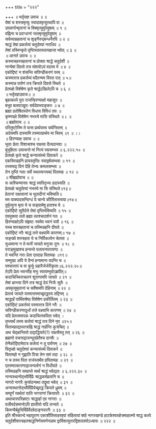 +++
title = "२२२"

+++
॥ भर्तृयज्ञ उवाच ॥ ॥  
येषां च शस्त्रमृत्युः स्यादपमृत्युरथापि वा ॥  
उपसर्गान्मृतानां च विषमृत्युमुपेयुषाम् ॥ १ ॥  
वह्निना च प्रदग्धानां जलमृत्युमुपेयुषाम् ॥  
सर्पव्याघ्रहतानां च शृङ्गैरुद्बन्धनैरपि ॥ २ ॥  
श्राद्धं तेषां प्रकर्तव्यं चतुर्दश्यां नराधिप ॥  
तेषां तस्मिन्कृते तृप्तिस्ततस्तत्पक्षजा भवेत् ॥ ३ ॥  
॥ आनर्त उवाच ॥ ॥  
कस्माच्छस्त्रहतानां च प्रोक्ता श्राद्धे चतुर्दशी ॥  
नान्येषां दिवसे तत्र संशयोऽयं वदस्व मे ॥ ४ ॥  
एकोद्दिष्टं न शंसन्ति सपिण्डीकरणं परम् ॥  
कस्मात्तत्र प्रकर्तव्यं वदैतन्मम विस्त रात् ॥ ५॥  
कस्मान्न पार्वणं तत्र क्रियते दिवसे स्थिते ॥  
प्रेतपक्षे विशेषेण कृते श्राद्धेऽखिलेऽपि च ॥ ६ ॥  
॥ भर्तृयज्ञउवाच॥ ॥  
बृहत्कल्पे पुरा राजन्हिरण्याक्षो महासुरः ॥  
बभूव बलवाञ्छूरः सर्वदेवभयङ्करः ॥ ७ ॥  
ब्रह्मा प्रतोषितस्तेन विधाय विविधं तपः ॥  
कृष्णपक्षे विशेषेण नभस्ये मासि संस्थिते ॥ ८ ॥  
॥ ब्रह्मोवाच ॥ ॥  
परितुष्टोस्मि ते वत्स प्रार्थयस्व यथेप्सितम् ॥  
अदेयमपि दास्यामि तस्मात्प्रार्थय मा चिरम् ॥९ ॥ ।।  
॥ हिरण्याक्ष उवाच ॥ ॥  
भूताः प्रेताः पिशाचाश्च राक्षसा दैत्यदानवाः ॥  
बुभुक्षिताः प्रयाचन्ते मां नित्यं पद्मसम्भव ॥ ६.२२२.१० ॥  
प्रेतपक्षे कृते श्राद्धे कन्यासंस्थे दिवाकरे ॥  
एकस्मिन्नहनि प्रायस्तृप्तिः स्याद्वर्षसम्भवा ॥ ११ ॥  
तत्त्वमद्य दिनं देहि तेभ्यः कमलसम्भव ॥  
तेन तृप्तिं गताः सर्वे स्थास्यन्त्यब्दं पितामह ॥ १२ ॥  
॥ श्रीब्रह्मोवाच ॥ ॥  
यः कश्चिन्मानवः श्राद्धं स्वपितृभ्यः प्रदास्यति ॥  
प्रेतपक्षे चतुर्दश्यां नभस्ये मा सि संस्थिते॥१३॥  
प्रेतानां राक्षसानां च भूतादीनां भविष्यति॥  
मम वाक्यादसन्दिग्धं ये चान्ये कीर्तितास्त्वया॥१४॥  
दुर्मृत्युना मृता ये च सङ्ग्रामेषु हताश्च ये ॥  
एकोद्दिष्टे सुतैर्दत्ते तेषां तृप्तिर्भविष्यति ॥ १५ ॥  
एवमुक्त्वा ततो ब्रह्मा ततश्चादर्शनं गतः ॥  
हिरण्याक्षोऽपि संहृष्टः स्वमेव भवनं ययौ ॥ १६ ॥  
यच्च शस्त्रहतानां च तस्मिन्नहनि दीयते ॥  
एकोद्दिष्टं नरैः श्राद्धं तत्ते वक्ष्यामि कारणम्॥ १७ ॥  
सङ्ख्ये शस्त्रहता ये च निर्विकल्पेन चेतसा ॥  
युध्यमाना न ते मर्त्ये जायते मनुजाः पुनः ॥ १८ ॥  
पराङ्मुखाश्च हन्यन्ते पलायनपरायणाः ॥  
ते भवन्ति नराः प्रेता एतदाह पितामहः ॥१९॥  
सम्मुखा अपि ये दैन्यं हन्यमाना वदन्ति च ॥  
पश्चात्तापं च वा कुर्युः प्रहारैर्जर्जरीकृताः॥६.२२२.२०॥  
तेऽपि प्रेता भवन्तीह मनुः स्वायम्भुवोऽब्रवीत्॥  
कदाचिच्चित्तचलनं शूराणामपि जायते ॥ २१ ॥  
तेषां भ्रान्त्या दिने तत्र श्राद्धं देयं निजैः सुतैः ॥  
अपमृत्युमृतानां च सर्वेषामपि देहिनाम् ॥ २२ ॥  
प्रेतत्वं जायते यस्मात्तस्माच्छ्राद्धस्य तद्दिनम् ॥  
श्राद्धार्हं पार्थिवश्रेष्ठ विशेषेण प्रकीर्तितम् ॥ २३ ॥  
एकोद्दिष्टं प्रकर्तव्यं यस्मात्तत्र दिने नरैः ॥  
सपिण्डीकरणादूर्ध्वं तत्ते वक्ष्याभि कारणम् ॥ २४ ॥  
यदि प्रेतत्वमापन्नः कदाचित्स्वपिता भवेत् ।  
तृप्त्यर्थं तस्य कर्तव्यं श्राद्धं तत्र दिने नृप ॥२५॥  
पितामहाद्यास्तत्राह्नि श्राद्धं नार्हन्ति कुत्रचित् ॥  
अथ चेद्भ्रान्तितो दद्याद्धियते(?) राक्षसैस्तु तत् ॥ २६ ॥  
ब्रह्मणो वचनाद्राजन्भूतप्रेतैश्च दानवैः ॥  
तेनैकोद्दिष्टमेवात्र कर्तव्यं न तु पार्वणम् ॥ २७ ॥  
पितृपक्षे चतुर्दश्यां कन्यासंस्थे दिवाकरे ॥  
पितामहो न गृह्णाति पित्रा तेन समं तदा ॥ २८ ॥  
न च तस्य पिता राजंस्तथैव प्रपितामहः ॥ २९ ॥  
एतस्मात्कारणाद्राजन्पार्वणं न विधीयते ॥  
तस्मिन्नहनि सम्प्राप्ते व्यर्थं श्राद्धं भवेद्यतः ॥ ६.२२२.३० ॥  
नान्यस्थानोद्भवैर्विप्रैः श्राद्धकर्मव्रतानि च ॥  
नागरो नागरैः कुर्यादन्यथा तद्वृथा भवेत् ॥ ३१ ॥  
अन्यस्थानोद्भवैर्विप्रैर्यच्छ्राद्धं क्रियते ध्रुवम् ॥  
सम्पूर्णं व्यर्थतां याति नागराणां क्रियापरैः ॥ ३२ ॥  
अथाचारपरिभ्रष्टाः श्राद्धार्हा एव नागराः ॥  
वलीवर्दसमानोऽपि ज्ञातीयो यदि लभ्यते ॥  
किमन्यैर्बहुभिर्विप्रैर्वेदवेदाङ्गपारगैः ॥ ३३ ॥  
इति श्रीस्कान्दे महापुराण एकाशीतिसाहस्र्यां संहितायां षष्ठे नागरखण्डे हाटकेश्वरक्षेत्रमाहात्म्ये श्राद्ध कल्पे चतुर्दशीशस्त्रहतश्राद्धनिर्णयवर्णनन्नाम द्वाविंशत्युत्तरद्विशततमोऽध्यायः ॥ २२२ ॥
